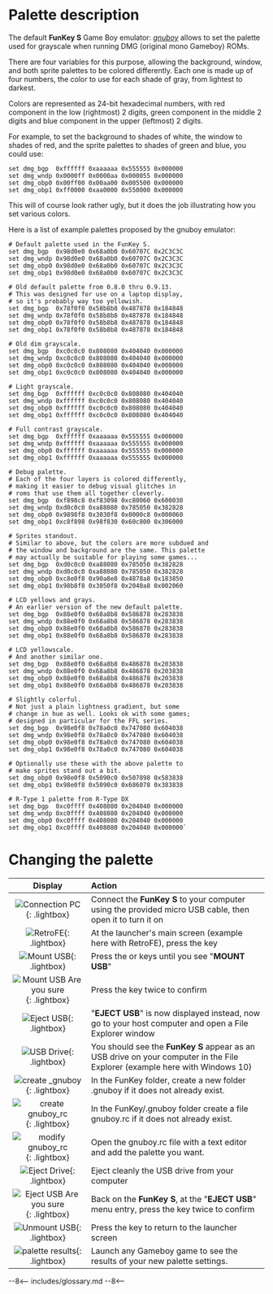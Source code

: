 # Palette description

The default **FunKey S** Game Boy emulator: _[gnuboy][1]_ allows to
set the palette used for grayscale when running DMG (original mono
Gameboy) ROMs.

There are four variables for this purpose, allowing the background,
window, and both sprite palettes to be colored differently. Each one
is made up of four numbers, the color to use for each shade of gray,
from lightest to darkest.

Colors are represented as 24-bit hexadecimal numbers, with red
component in the low (rightmost) 2 digits, green component in the
middle 2 digits and blue component in the upper (leftmost) 2 digits.

For example, to set the background to shades of white, the window to
shades of red, and the sprite palettes to shades of green and blue,
you could use:

```
set dmg_bgp  0xffffff 0xaaaaaa 0x555555 0x000000
set dmg_wndp 0x0000ff 0x0000aa 0x000055 0x000000
set dmg_obp0 0x00ff00 0x00aa00 0x005500 0x000000
set dmg_obp1 0xff0000 0xaa0000 0x550000 0x000000
```

This will of course look rather ugly, but it does the job illustrating
how you set various colors.

Here is a list of example palettes proposed by the gnuboy emulator:

```
# Default palette used in the FunKey S.
set dmg_bgp  0x98d0e0 0x68a0b0 0x60707C 0x2C3C3C
set dmg_wndp 0x98d0e0 0x68a0b0 0x60707C 0x2C3C3C
set dmg_obp0 0x98d0e0 0x68a0b0 0x60707C 0x2C3C3C
set dmg_obp1 0x98d0e0 0x68a0b0 0x60707C 0x2C3C3C

# Old default palette from 0.8.0 thru 0.9.13.
# This was designed for use on a laptop display, 
# so it's probably way too yellowish.
set dmg_bgp  0x78f0f0 0x58b8b8 0x487878 0x184848
set dmg_wndp 0x78f0f0 0x58b8b8 0x487878 0x184848
set dmg_obp0 0x78f0f0 0x58b8b8 0x487878 0x184848
set dmg_obp1 0x78f0f0 0x58b8b8 0x487878 0x184848

# Old dim grayscale.
set dmg_bgp  0xc0c0c0 0x808080 0x404040 0x000000
set dmg_wndp 0xc0c0c0 0x808080 0x404040 0x000000
set dmg_obp0 0xc0c0c0 0x808080 0x404040 0x000000
set dmg_obp1 0xc0c0c0 0x808080 0x404040 0x000000

# Light grayscale.
set dmg_bgp  0xffffff 0xc0c0c0 0x808080 0x404040
set dmg_wndp 0xffffff 0xc0c0c0 0x808080 0x404040
set dmg_obp0 0xffffff 0xc0c0c0 0x808080 0x404040
set dmg_obp1 0xffffff 0xc0c0c0 0x808080 0x404040

# Full contrast grayscale.
set dmg_bgp  0xffffff 0xaaaaaa 0x555555 0x000000
set dmg_wndp 0xffffff 0xaaaaaa 0x555555 0x000000
set dmg_obp0 0xffffff 0xaaaaaa 0x555555 0x000000
set dmg_obp1 0xffffff 0xaaaaaa 0x555555 0x000000

# Debug palette. 
# Each of the four layers is colored differently, 
# making it easier to debug visual glitches in 
# roms that use them all together cleverly.
set dmg_bgp  0xf898c8 0xf83098 0xc80060 0x600030
set dmg_wndp 0xd0c0c0 0xa88080 0x785050 0x382828
set dmg_obp0 0x9898f8 0x3030f8 0x0000c8 0x000060
set dmg_obp1 0xc8f898 0x98f830 0x60c800 0x306000

# Sprites standout. 
# Similar to above, but the colors are more subdued and 
# the window and background are the same. This palette
# may actually be suitable for playing some games...
set dmg_bgp  0xd0c0c0 0xa88080 0x785050 0x382828
set dmg_wndp 0xd0c0c0 0xa88080 0x785050 0x382828
set dmg_obp0 0xc8e0f8 0x90a8e8 0x4878a8 0x183850
set dmg_obp1 0x98b8f8 0x3050f8 0x2040a8 0x002060

# LCD yellows and grays. 
# An earlier version of the new default palette.
set dmg_bgp  0x88e0f0 0x68a8b8 0x586878 0x283838
set dmg_wndp 0x88e0f0 0x68a8b8 0x586878 0x283838
set dmg_obp0 0x88e0f0 0x68a8b8 0x586878 0x283838
set dmg_obp1 0x88e0f0 0x68a8b8 0x586878 0x283838

# LCD yellowscale. 
# And another similar one.
set dmg_bgp  0x88e0f0 0x68a8b8 0x486878 0x203838
set dmg_wndp 0x88e0f0 0x68a8b8 0x486878 0x203838
set dmg_obp0 0x88e0f0 0x68a8b8 0x486878 0x203838
set dmg_obp1 0x88e0f0 0x68a8b8 0x486878 0x203838

# Slightly colorful. 
# Not just a plain lightness gradient, but some 
# change in hue as well. Looks ok with some games; 
# designed in particular for the FFL series.
set dmg_bgp  0x98e0f8 0x78a0c0 0x747080 0x604038
set dmg_wndp 0x98e0f8 0x78a0c0 0x747080 0x604038
set dmg_obp0 0x98e0f8 0x78a0c0 0x747080 0x604038
set dmg_obp1 0x98e0f8 0x78a0c0 0x747080 0x604038

# Optionally use these with the above palette to 
# make sprites stand out a bit.
set dmg_obp0 0x98e0f8 0x5090c0 0x507898 0x583838
set dmg_obp1 0x98e0f8 0x5090c0 0x686078 0x383838

# R-Type 1 palette from R-Type DX
set dmg_bgp  0xc0ffff 0x408080 0x204040 0x000000
set dmg_wndp 0xc0ffff 0x408080 0x204040 0x000000
set dmg_obp0 0xc0ffff 0x408080 0x204040 0x000000
set dmg_obp1 0xc0ffff 0x408080 0x204040 0x000000`
```

# Changing the palette

|                         **Display**                                               | **Action**                                                                                                                  |
| :-------------------------------------------------------------------------------: | :---------------------------------------------------------------------------------------------------------------------------|
| ![Connection PC](/assets/images/Connection_PC.png){: .lightbox}                   | Connect the **FunKey S** to your computer using the provided micro USB cable, then open it to turn it on                    |
| ![RetroFE](/assets/images/RetroFE.png){: .lightbox}                               | At the launcher's main screen (example here with RetroFE), press the <i class="funkey-menu"></i> key                        |
| ![Mount USB](/assets/images/Mount_USB.png){: .lightbox}                           | Press the <i class="funkey-up"></i> or <i class="funkey-down"></i> keys until you see "**MOUNT USB**"                       |
| ![Mount USB Are you sure](/assets/images/Mount_USB_are_you_sure.png){: .lightbox} | Press the <i class="funkey-A"></i> key twice to confirm                                                                     |
| ![Eject USB](/assets/images/Eject_USB.png){: .lightbox}                           | "**EJECT USB**" is now displayed instead, now go to your host computer and open a File Explorer window                      |
| ![USB Drive](/assets/images/USB_Drive.png){: .lightbox}                           | You should see the **FunKey S** appear as an USB drive on your computer in the File Explorer (example here with Windows 10) |
| ![create _gnuboy](/assets/images/create_gnuboy_folder.png){: .lightbox}           | In the FunKey folder, create a new folder .gnuboy if it does not already exist.                                             |
| ![create gnuboy_rc](/assets/images/create_gnuboy_rc_file.png){: .lightbox}        | In the FunKey/.gnuboy folder create a file gnuboy.rc if it does not already exist.                                          |
| ![modify gnuboy_rc](/assets/images/set_palette.png){: .lightbox}                  | Open the gnuboy.rc file with a text editor and add the palette you want.                                                    |
| ![Eject Drive](/assets/images/Eject_Drive.png){: .lightbox}                       | Eject cleanly the USB drive from your computer                                                                              |
| ![Eject USB Are you sure](/assets/images/Eject_USB_are_you_sure.png){: .lightbox} | Back on the **FunKey S**, at the "**EJECT USB**" menu entry, press the <i class="funkey-A"></i> key twice to confirm        |
| ![Unmount USB](/assets/images/Mount_USB.png){: .lightbox}                         | Press the <i class="funkey-menu"></i> key to return to the launcher screen                                                  |
| ![palette results](/assets/images/results_palette.png){: .lightbox}               | Launch any Gameboy game to see the results of your new palette settings.                                                    |

[1]: https://github.com/rofl0r/gnuboy

--8<--
includes/glossary.md
--8<--
